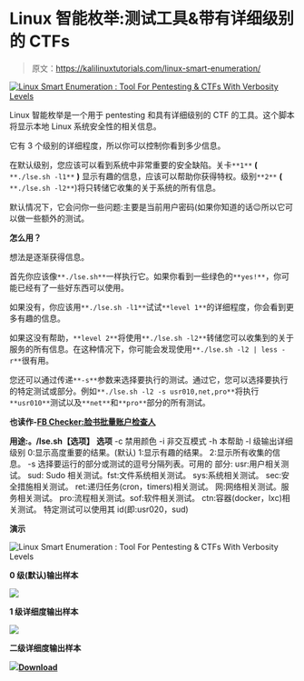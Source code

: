 # Linux 智能枚举:测试工具&带有详细级别的 CTFs

> 原文：<https://kalilinuxtutorials.com/linux-smart-enumeration/>

[![Linux Smart Enumeration : Tool For Pentesting & CTFs With Verbosity Levels](img/a32e6904ba81b9895fb31a6589fd8d09.png "Linux Smart Enumeration : Tool For Pentesting & CTFs With Verbosity Levels")](https://1.bp.blogspot.com/-AE3FJuZnWZM/XSUbQ4N46nI/AAAAAAAABSQ/TQSDFUOFZ0Y5wzWN8UdLnpQncrTUUMh3wCLcBGAs/s1600/demo-1.gif)

Linux 智能枚举是一个用于 pentesting 和具有详细级别的 CTF 的工具。这个脚本将显示本地 Linux 系统安全性的相关信息。

它有 3 个级别的详细程度，所以你可以控制你看到多少信息。

在默认级别，您应该可以看到系统中非常重要的安全缺陷。关卡`**1**` **(** `**./lse.sh -l1**` **)** 显示有趣的信息，应该可以帮助你获得特权。级别`**2**` **(** `**./lse.sh -l2**`)将只转储它收集的关于系统的所有信息。

默认情况下，它会问你一些问题:主要是当前用户密码(如果你知道的话😉所以它可以做一些额外的测试。

**怎么用？**

想法是逐渐获得信息。

首先你应该像`**./lse.sh**`一样执行它。如果你看到一些绿色的`**yes!**`，你可能已经有了一些好东西可以使用。

如果没有，你应该用`**./lse.sh -l1**`试试`**level 1**`的详细程度，你会看到更多有趣的信息。

如果这没有帮助，`**level 2**`将使用`**./lse.sh -l2**`转储您可以收集到的关于服务的所有信息。在这种情况下，你可能会发现使用`**./lse.sh -l2 | less -r**`很有用。

您还可以通过传递`**-s**`参数来选择要执行的测试。通过它，您可以选择要执行的特定测试或部分。例如`**./lse.sh -l2 -s usr010,net,pro**`将执行`**usr010**`测试以及`**net**`和`**pro**`部分的所有测试。

**也读作-[FB Checker:脸书批量账户检查人](https://kalilinuxtutorials.com/fbchecker-facebook-mass-account-checker/)**

**用途:。/lse.sh【选项】** 
**选项**
-c 禁用颜色
-i 非交互模式
-h 本帮助
-l 级输出详细级别
0:显示高度重要的结果。(默认)
1:显示有趣的结果。
2:显示所有收集的信息。
-s 选择要运行的部分或测试的逗号分隔列表。可用的
部分:
usr:用户相关测试。
sud: Sudo 相关测试。fst:文件系统相关测试。
sys:系统相关测试。
sec:安全措施相关测试。
ret:递归任务(cron，timers)相关测试。
网:网络相关测试。服务相关测试。
pro:流程相关测试。sof:软件相关测试。
ctn:容器(docker，lxc)相关测试。
特定测试可以使用其 id(即:usr020，sud)

**演示**

![Linux Smart Enumeration : Tool For Pentesting & CTFs With Verbosity Levels](img/a32e6904ba81b9895fb31a6589fd8d09.png "Linux Smart Enumeration : Tool For Pentesting & CTFs With Verbosity Levels")

**0 级(默认)输出样本**

![](img/9b92c69bb4fb86e2b203d7e00d5f2f9b.png)

**1 级详细度输出样本**

![](img/002681f01494447e8bc25879b6cb62db.png)

**二级详细度输出样本**

![](img/a867861ee3c8d7855763ff9f11b4e3e7.png)[**Download**](https://github.com/diego-treitos/linux-smart-enumeration)